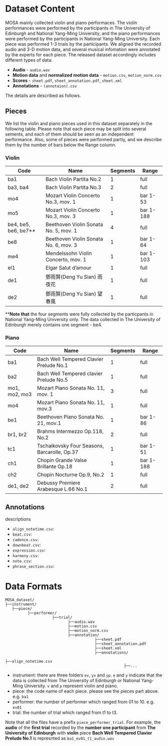 # Dataset Content
MOSA mainly collected violin and piano performaces. The violin performances were performed by the participants in The University of Edinburgh and National Yang-Ming University, and the piano performances were performed by the participants in National Yang-Ming University. Each piece was performed 1-3 trials by the participants. We aligned the recorded audio and 3-D motion data, and several musical infomation were annotated by the experts for each piece. 
The released dataset accordingly includes different types of data:
* **Audio** - `audio.wav`
* **Motion data** and **normalized motion data** - `motion.csv`, `motion_norm.csv`
* **Scores** - `sheet.pdf`, `sheet_annotation.pdf`, `sheet.xml`
* **Annotations** - `(annotaion).csv`
  
The details are described as follows.

## Pieces
We list the violin and piano pieces used in this dataset separately in the following table. Please note that each piece may be split into several sements, and each of them should be seen as an independent performance. Also, some of pieces were performed partly, and we describe them by the number of bars below the Range column.
### Violin
|Code | Name | Segments | Range	|
|--------------|--------------	|--------------	| ----------------------|
|ba1| Bach Violin Partita No.2                              	| 1 | full      | 
|ba3, ba4| Bach Violin Partita No.3                     	    | 2 | full      |
|mo4| Mozart Violin Concerto No.3, mov. 1               	    | 1 | bar 1-53  |
|mo5| Mozart Violin Concerto No.3, mov. 3       	            | 1 | bar 1-188 |
|be4, be5, be6, be7**| Beethoven Violin Sonata No. 5, mov. 1 	| 4 | full      |
|be8| Beethoven Violin Sonata No. 6, mov. 3      	            | 1 | bar 1-64  |
|me4| Mendelssohn Violin Concerto, mov. 1                  	  | 1 | bar 1-103 |
|el1| Elgar Salut d’amour                                 	  | 1 | full      |
|de1| 鄧雨賢(Deng Yu Sian) ⾬夜花                            	| 1 | full      |
|de2| 鄧雨賢(Deng Yu Sian) 望春風      	                      | 1 | full      |

****Note that** the four segments were fully collected by the particpants in National Yang-Ming University only. The data collected in The University of Edinburgh merely contains one segment - be4.

### Piano
|Code | Name | Segments | Range	|
|--------------|--------------	|--------------	| ----------------------|
|ba1| Bach Well Tempered Clavier Prelude No.1       | 1 | full      | 
|ba2| Bach Well Tempered clavier Prelude No.5       | 1 | full      |
|mo1, mo2, mo3| Mozart Piano Sonata No. 11, mov. 1  | 3 | full      |
|mo4| Mozart Piano Sonata No. 11, mov.3     	      | 1 | full      |
|be1| Beethoven Piano Sonata No. 21, mov.1 	        | 1 | bar 1-86  |
|br1, br2| Brahms Intermezzo Op.118, No.2     	    | 2 | full      |
|tc1| Tschaikovsky Four Seasons, Barcarolle, Op.37  | 1 | bar 1-51  |
|ch1| Chopin Grande Valse Brillante Op.18        	  | 1 | bar 1-188 |
|ch2| Chopin Nocturne Op.9, No.2                   	| 1 | full      |
|de1, de2| Debussy Premiere Arabesque L.66 No.1     | 2 | full      |

## Annotations
descriptions
* ``align_notetime.csv``:
* ``beat.csv``:
* ``cadence.csv``:
* ``downbeat.csv``:
* ``expression.csv``:
* ``harmony.csv``:
* ``note.csv``:
* ``phrase_section.csv``:

# Data Formats
```
MOSA_dataset/
├──instrument/
   ├──piece/
          ├──performer/
                     ├──trial/
                            ├──audio.wav
                            ├──motion.csv
                            ├──motion_norm.csv
                            ├──annotation/
                                        ├──sheet.pdf
                                        ├──sheet_annotation.pdf
                                        ├──sheet.xml
                                        ├──annotations/
                                                     ├──align_notetime.csv
                                                     ├──...

```
* instrument: there are three folders ``ev``, ``yv`` and ``yp``. ``e`` and ``y`` indicate that the data is collected from The University of Edinburgh or National Yang-Ming University. ``v`` and ``p`` represent violin and piano.
* piece: the code name of each piece. please see the pieces part above. e.g. ``ba1``
* performer: the number of performer which ranged from 01 to 10. e.g. ``ev01``
* trial: the number of trial which ranged from t1 to t3.  

Note that all the files have a prefix ``piece_performer_trial``. For example, the __audio__ of the __first trial__ recorded by the __number one participant__ from __The University of Edinburgh__ with __violin__ piece __Bach Well Tempered Clavier Prelude No.1__ is represnted as ``ba1_ev01_t1_audio.wav``
